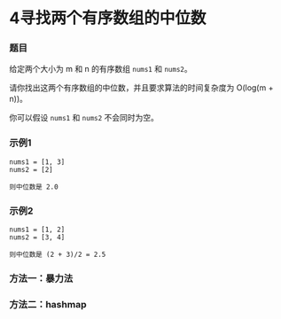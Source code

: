 # 4寻找两个有序数组的中位数

### 题目

给定两个大小为 m 和 n 的有序数组 `nums1` 和 `nums2`。

请你找出这两个有序数组的中位数，并且要求算法的时间复杂度为 O(log(m + n))。

你可以假设 `nums1` 和 `nums2` 不会同时为空。

### 示例1

```
nums1 = [1, 3]
nums2 = [2]

则中位数是 2.0
```

### 示例2

```
nums1 = [1, 2]
nums2 = [3, 4]

则中位数是 (2 + 3)/2 = 2.5
```



### 方法一：暴力法



### 方法二：hashmap

